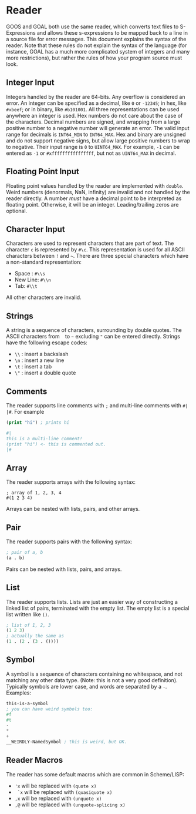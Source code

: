 # Reader

GOOS and GOAL both use the same reader, which converts text files to S-Expressions and allows these s-expressions to be mapped back to a line in a source file for error messages.  This document explains the syntax of the reader.  Note that these rules do not explain the syntax of the language (for instance, GOAL has a much more complicated system of integers and many more restrictions), but rather the rules of how your program source must look.

## Integer Input

Integers handled by the reader are 64-bits. Any overflow is considered an error.  An integer can be specified as a decimal, like `0` or `-12345`; in hex, like `#xbeef`; or in binary, like `#b101001`. All three representations can be used anywhere an integer is used. Hex numbers do not care about the case of the characters. Decimal numbers are signed, and wrapping from a large positive number to a negative number will generate an error.  The valid input range for decimals is `INT64_MIN` to `INT64_MAX`.  Hex and binary are unsigned and do not support negative signs, but allow large positive numbers to wrap to negative.  Their input range is `0` to `UINT64_MAX`.  For example, `-1` can be entered as `-1` or `#xffffffffffffffff`, but not as `UINT64_MAX` in decimal. 

## Floating Point Input

Floating point values handled by the reader are implemented with `double`. Weird numbers (denormals, NaN, infinity) are invalid and not handled by the reader directly.  A number _must_ have a decimal point to be interpreted as floating point. Otherwise, it will be an integer.  Leading/trailing zeros are optional.

## Character Input

Characters are used to represent characters that are part of text.  The character `c` is represented by `#\c`.  This representation is used for all ASCII characters between `!` and `~`.  There are three special characters which have a non-standard representation:
- Space : `#\\s`
- New Line: `#\\n`
- Tab: `#\\t`

All other characters are invalid.

## Strings

A string is a sequence of characters, surrounding by double quotes.  The ASCII characters from ` ` to `~` excluding `"` can be entered directly.  Strings have the following escape codes:
- `\\` : insert a backslash
- `\n` : insert a new line
- `\t` : insert a tab
- `\"` : insert a double quote

## Comments

The reader supports line comments with `;` and multi-line comments with `#| |#`. For example

```lisp
(print "hi") ; prints hi

#|
this is a multi-line comment!
(print "hi") <- this is commented out.
|#
```

## Array

The reader supports arrays with the following syntax:
```
; array of 1, 2, 3, 4
#(1 2 3 4)
```

Arrays can be nested with lists, pairs, and other arrays.

## Pair

The reader supports pairs with the following syntax:

```lisp
; pair of a, b
(a . b)
```

Pairs can be nested with lists, pairs, and arrays.

## List

The reader supports lists. Lists are just an easier way of constructing a linked list of pairs, terminated with the empty list.  The empty list is a special list written like `()`.

```lisp
; list of 1, 2, 3
(1 2 3)
; actually the same as
(1 . (2 . (3 . ())))
```

## Symbol

A symbol is a sequence of characters containing no whitespace, and not matching any other data type. (Note: this is not a very good definition). Typically symbols are lower case, and words are separated by a `-`. Examples:

```lisp
this-is-a-symbol
; you can have weird symbols too:
#f
#t
-
*
+
__WEIRDLY-NamedSymbol ; this is weird, but OK.
```

## Reader Macros

The reader has some default macros which are common in Scheme/LISP:
- `'x` will be replaced with `(quote x)`
- `` `x`` will be replaced with `(quasiquote x)`
- `,x` will be replaced with `(unquote x)`
- `,@` will be replaced with `(unquote-splicing x)`
